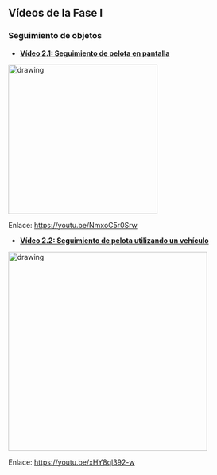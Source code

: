 ## Vídeos de la Fase I
### Seguimiento de objetos

- [**Vídeo 2.1: Seguimiento de pelota en pantalla**][video1]

<a title="Vídeo 2.1: Seguimiento de pelota en pantalla" href="https://youtu.be/NmxoC5r0Srw" target="_blank"><img src="https://i.imgur.com/7f1HC38.png" alt="drawing" width="300"/></a>

Enlace: https://youtu.be/NmxoC5r0Srw

- [**Vídeo 2.2: Seguimiento de pelota utilizando un vehículo**][video2]

<a title="Vídeo 2.2: Seguimiento de pelota utilizando un vehículo" href="https://youtu.be/xHY8ql392-w" target="_blank"><img src="https://i.imgur.com/ADtZDrz.jpg" alt="drawing" width="400"/></a>

Enlace: https://youtu.be/xHY8ql392-w

[video1]: https://youtu.be/NmxoC5r0Srw
[video2]: https://youtu.be/xHY8ql392-w
